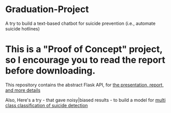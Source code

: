 # Graduation-Project

A try to build a text-based chatbot for suicide prevention (i.e., automate suicide hotlines)


# This is a "Proof of Concept" project, so I encourage you to read the report before downloading.

This repository contains the abstract Flask API, for [the presentation, report, and more details](https://drive.google.com/drive/folders/1HYN7gbVf9Rkg-QmhfJaOl67bNPwbrmoK?usp=sharing)

Also, Here's a try - that gave noisy|biased results - to build a model for [multi class classification of suicide detection](https://drive.google.com/drive/u/0/folders/1ht2t0RdnlcseIcxjYjKrqKuKkmZ-ZwwX)

